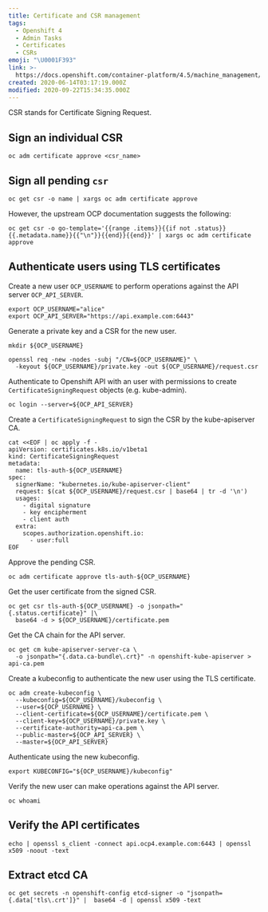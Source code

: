 ```yaml
---
title: Certificate and CSR management
tags:
  - Openshift 4
  - Admin Tasks
  - Certificates
  - CSRs
emoji: "\U0001F393"
link: >-
  https://docs.openshift.com/container-platform/4.5/machine_management/user_infra/adding-vsphere-compute-user-infra.html#installation-approve-csrs_adding-vsphere-compute-user-infra
created: 2020-06-14T03:17:19.000Z
modified: 2020-09-22T15:34:35.000Z
---
```


CSR stands for Certificate Signing Request.

## Sign an individual CSR

    oc adm certificate approve <csr_name>

## Sign all pending `csr`

    oc get csr -o name | xargs oc adm certificate approve

However, the upstream OCP documentation suggests the following:

    oc get csr -o go-template='{{range .items}}{{if not .status}}{{.metadata.name}}{{"\n"}}{{end}}{{end}}' | xargs oc adm certificate approve

## Authenticate users using TLS certificates

Create a new user `OCP_USERNAME` to perform operations against the API server `OCP_API_SERVER`.

```
export OCP_USERNAME="alice"
export OCP_API_SERVER="https://api.example.com:6443"
```

Generate a private key and a CSR for the new user.

```
mkdir ${OCP_USERNAME}

openssl req -new -nodes -subj "/CN=${OCP_USERNAME}" \
  -keyout ${OCP_USERNAME}/private.key -out ${OCP_USERNAME}/request.csr
```

Authenticate to Openshift API with an user with permissions to create `CertificateSigningRequest` objects (e.g. kube-admin).

```
oc login --server=${OCP_API_SERVER}
```

Create a `CertificateSigningRequest` to sign the CSR by the kube-apiserver CA.

```
cat <<EOF | oc apply -f -
apiVersion: certificates.k8s.io/v1beta1
kind: CertificateSigningRequest
metadata:
  name: tls-auth-${OCP_USERNAME}
spec:
  signerName: "kubernetes.io/kube-apiserver-client"
  request: $(cat ${OCP_USERNAME}/request.csr | base64 | tr -d '\n')
  usages:
    - digital signature
    - key encipherment
    - client auth
  extra:
    scopes.authorization.openshift.io:
      - user:full
EOF
```

Approve the pending CSR.

```
oc adm certificate approve tls-auth-${OCP_USERNAME}
```

Get the user certificate from the signed CSR.

```
oc get csr tls-auth-${OCP_USERNAME} -o jsonpath="{.status.certificate}" |\
  base64 -d > ${OCP_USERNAME}/certificate.pem
```

Get the CA chain for the API server.

```
oc get cm kube-apiserver-server-ca \
  -o jsonpath="{.data.ca-bundle\.crt}" -n openshift-kube-apiserver > api-ca.pem
```

Create a kubeconfig to authenticate the new user using the TLS certificate.

```
oc adm create-kubeconfig \
  --kubeconfig=${OCP_USERNAME}/kubeconfig \
  --user=${OCP_USERNAME} \
  --client-certificate=${OCP_USERNAME}/certificate.pem \
  --client-key=${OCP_USERNAME}/private.key \
  --certificate-authority=api-ca.pem \
  --public-master=${OCP_API_SERVER} \
  --master=${OCP_API_SERVER}
```

Authenticate using the new kubeconfig.

```
export KUBECONFIG="${OCP_USERNAME}/kubeconfig"
```

Verify the new user can make operations against the API server.

```
oc whoami
```

## Verify the API certificates

```
echo | openssl s_client -connect api.ocp4.example.com:6443 | openssl x509 -noout -text
```

## Extract etcd CA

```
oc get secrets -n openshift-config etcd-signer -o "jsonpath={.data['tls\.crt']}" |  base64 -d | openssl x509 -text
```
